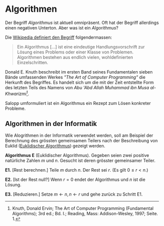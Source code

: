 # Algorithmen

Der Begriff *Algorithmus* ist aktuell omnipräsent. Oft hat der Begriff
allerdings einen negativen Unterton. Aber was ist ein *Algorithmus*?

Die 
[Wikipedia definiert den Begriff](https://de.wikipedia.org/wiki/Algorithmus) 
folgendermassen:

>Ein Algorithmus [...] ist eine eindeutige Handlungsvorschrift zur Lösung
>eines Problems oder einer Klasse von Problemen. Algorithmen bestehen aus
>endlich vielen, wohldefinierten Einzelschritten. 

Donald E. Knuth beschreibt im ersten Band seines Fundamentalen sieben
Bände umfassenden Werkes *"The Art of Computer Programming"* die
Herkunft des Begriffes. Es handelt sich um die mit der Zeit entstellte
Form des letzten Teils des Namens von *Abu 'Abd Allah Muhammad ibn Musa
al-Khwarizmi*[^1].

Salopp umformuliert ist ein Algorithmus ein Rezept zum Lösen konkreter
Probleme. 

## Algorithmen in der Informatik

Wie Alogrithmen in der Informatik verwendet werden, soll am Beispiel der
Berechnung des grössten gemeinsamen Teilers nach der Beschreibung von
Euklid ([Euklidischer
Algorithmus](https://de.wikipedia.org/wiki/Euklidischer_Algorithmus))
gezeigt werden.

**Algorithmus E** (Euklidischer Algorithmus). Gegeben seien zwei
positive natürliche Zahlen $m$ und $n$. Gesucht ist deren grösster
gemeinsamer Teiler.

**E1.** \[Rest berechnen.\] Teile $m$ durch $n$. Der Rest sei $r$. (Es
gilt $0 \leq r < n$.)  

**E2.** \[Ist der Rest null?\] Wenn $r = 0$ endet der Algorithmus und
$n$ ist die Lösung.

**E3.** \[Reduzieren.\] Setze $m \leftarrow n, n \leftarrow r$ und gehe
zurück zu Schritt E1.

[^1]: Knuth, Donald Ervin; The Art of Computer Programming (Fundamental
    Algorithms); 3rd ed.; Bd. I.; Reading, Mass: Addison-Wesley, 1997; Seite. 1.
